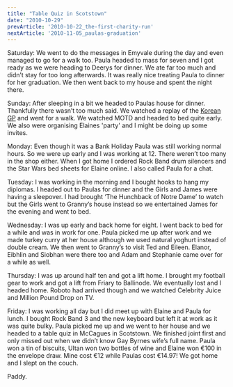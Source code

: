 ```yaml
---
title: "Table Quiz in Scotstown"
date: "2010-10-29"
prevArticle: '2010-10-22_the-first-charity-run'
nextArticle: '2010-11-05_paulas-graduation'
---
```

Saturday: We went to do the messages in Emyvale during the day and even managed to go for a walk too. Paula headed to mass for seven and I got ready as we were heading to Deerys for dinner. We ate far too much and didn’t stay for too long afterwards. It was really nice treating Paula to dinner for her graduation. We then went back to my house and spent the night there.

Sunday: After sleeping in a bit we headed to Paulas house for dinner. Thankfully there wasn’t too much said. We watched a replay of the [Korean GP](http://www.rte.ie/sport/motorsport/2010/1024/korea.html) and went for a walk. We watched MOTD and headed to bed quite early. We also were organising Elaines 'party' and I might be doing up some invites.

Monday: Even though it was a Bank Holiday Paula was still working normal hours. So we were up early and I was working at 12. There weren’t too many in the shop either. When I got home I ordered Rock Band drum silencers and the Star Wars bed sheets for Elaine online. I also called Paula for a chat.

Tuesday: I was working in the morning and I bought hooks to hang my diplomas. I headed out to Paulas for dinner and the Girls and James were having a sleepover. I had brought ‘The Hunchback of Notre Dame’ to watch but the Girls went to Granny’s house instead so we entertained James for the evening and went to bed.

Wednesday: I was up early and back home for eight. I went back to bed for a while and was in work for one. Paula picked me up after work and we made turkey curry at her house although we used natural yoghurt instead of double cream. We then went to Granny’s to visit Ted and Eileen. Elanor, Eibhlin and Siobhan were there too and Adam and Stephanie came over for a while as well.

Thursday: I was up around half ten and got a lift home. I brought my football gear to work and got a lift from Friary to Ballinode. We eventually lost and I headed home. Roboto had arrived though and we watched Celebrity Juice and Million Pound Drop on TV.

Friday: I was working all day but I did meet up with Elaine and Paula for lunch. I bought Rock Band 3 and the new keyboard but left it at work as it was quite bulky. Paula picked me up and we went to her house and we headed to a table quiz in McCagues in Scotstown. We finished joint first and only missed out when we didn’t know Gay Byrnes wife’s full name. Paula won a tin of biscuits, Ultan won two bottles of wine and Elaine won €100 in the envelope draw. Mine cost €12 while Paulas cost €14.97! We got home and I slept on the couch.

Paddy.

